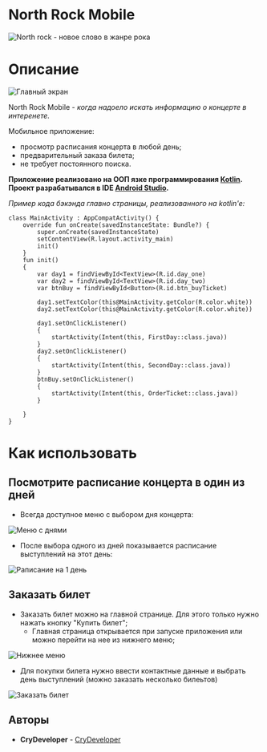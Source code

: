 # North Rock Mobile
![North rock - новое слово в жанре рока](/images/longLogoNorthROck.png)

# Описание
![Главный экран](/images/main_pg.png)

North Rock Mobile - *когда надоело искать информацию о концерте в интеренете.*

Мобильное приложение: 
  - просмотр расписания концерта в любой день;
  - предварительный заказа билета;
  - не требует постоянного поиска.

**Приложение реализовано на ООП язке программирования [Kotlin](https://kotlinlang.org/). Проект разрабатывался в IDE [Android Studio](https://developer.android.com/studio).**

*Пример кода бэкэнда главно страницы, реализованного на kotlin'e:*
```
class MainActivity : AppCompatActivity() {
    override fun onCreate(savedInstanceState: Bundle?) {
        super.onCreate(savedInstanceState)
        setContentView(R.layout.activity_main)
        init()
    }
    fun init()
    {
        var day1 = findViewById<TextView>(R.id.day_one)
        var day2 = findViewById<TextView>(R.id.day_two)
        var btnBuy = findViewById<Button>(R.id.btn_buyTicket)

        day1.setTextColor(this@MainActivity.getColor(R.color.white))
        day2.setTextColor(this@MainActivity.getColor(R.color.white))

        day1.setOnClickListener()
        {
            startActivity(Intent(this, FirstDay::class.java))
        }
        day2.setOnClickListener()
        {
            startActivity(Intent(this, SecondDay::class.java))
        }
        btnBuy.setOnClickListener()
        {
            startActivity(Intent(this, OrderTicket::class.java))
        }

    }
}
```

# Как использовать
## Посмотрите расписание концерта в один из дней
- Всегда доступное меню с выбором дня концерта:

![Меню с днями](/images/day_menu.png)

- После выбора одного из дней показывается расписание выступлений на этот день:

![Раписание на 1 день](/images/headline.png)

## Заказать билет
- Заказать билет можно на главной странице. Для этого только нужно нажать кнопку "Купить билет";
  - Главная страница открывается при запуске приложения или можно перейти на нее из нижнего меню;

![Нижнее меню](/images/futter.png)

- Для покупки билета нужно ввести контактные данные и выбрать день выступлений (можно заказать несколько билеьтов)

![Заказать билет](/images/buy_ticket.png)

## Авторы

* **CryDeveloper** - [CryDeveloper](https://github.com/CryDeveloper)
